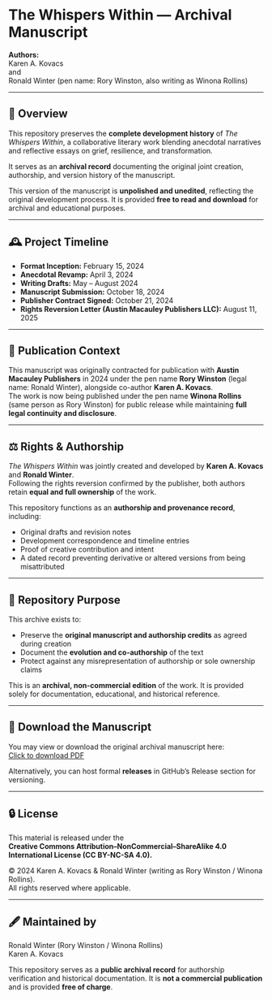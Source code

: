 # The Whispers Within — Archival Manuscript

**Authors:**  
Karen A. Kovacs  
and  
Ronald Winter (pen name: Rory Winston, also writing as Winona Rollins)

---

## 📘 Overview
This repository preserves the **complete development history** of *The Whispers Within*, a collaborative literary work blending anecdotal narratives and reflective essays on grief, resilience, and transformation.

It serves as an **archival record** documenting the original joint creation, authorship, and version history of the manuscript.

This version of the manuscript is **unpolished and unedited**, reflecting the original development process. It is provided **free to read and download** for archival and educational purposes.

---

## 🕰 Project Timeline
- **Format Inception:** February 15, 2024  
- **Anecdotal Revamp:** April 3, 2024  
- **Writing Drafts:** May – August 2024  
- **Manuscript Submission:** October 18, 2024  
- **Publisher Contract Signed:** October 21, 2024  
- **Rights Reversion Letter (Austin Macauley Publishers LLC):** August 11, 2025  

---

## 📌 Publication Context
This manuscript was originally contracted for publication with **Austin Macauley Publishers** in 2024 under the pen name **Rory Winston** (legal name: Ronald Winter), alongside co-author **Karen A. Kovacs**.  
The work is now being published under the pen name **Winona Rollins** (same person as Rory Winston) for public release while maintaining **full legal continuity and disclosure**.  

---

## ⚖️ Rights & Authorship
*The Whispers Within* was jointly created and developed by **Karen A. Kovacs** and **Ronald Winter**.  
Following the rights reversion confirmed by the publisher, both authors retain **equal and full ownership** of the work.

This repository functions as an **authorship and provenance record**, including:
- Original drafts and revision notes  
- Development correspondence and timeline entries  
- Proof of creative contribution and intent  
- A dated record preventing derivative or altered versions from being misattributed  

---

## 📂 Repository Purpose
This archive exists to:
- Preserve the **original manuscript and authorship credits** as agreed during creation  
- Document the **evolution and co-authorship** of the text  
- Protect against any misrepresentation of authorship or sole ownership claims  

This is an **archival, non-commercial edition** of the work. It is provided solely for documentation, educational, and historical reference.

---

## 📄 Download the Manuscript
You may view or download the original archival manuscript here:  
[Click to download PDF](./The_Whispers_Within_Original.pdf)  

Alternatively, you can host formal **releases** in GitHub’s Release section for versioning.

---

## 🔒 License
This material is released under the  
**Creative Commons Attribution–NonCommercial–ShareAlike 4.0 International License (CC BY-NC-SA 4.0).**

© 2024 Karen A. Kovacs & Ronald Winter (writing as Rory Winston / Winona Rollins).  
All rights reserved where applicable.

---

## 🖋 Maintained by
Ronald Winter (Rory Winston / Winona Rollins)  
Karen A. Kovacs  

This repository serves as a **public archival record** for authorship verification and historical documentation. It is **not a commercial publication** and is provided **free of charge**.
